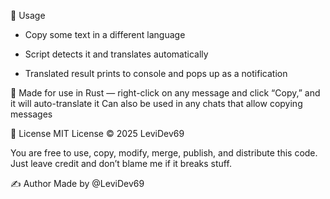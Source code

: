 🚀 Usage
- Copy some text in a different language

- Script detects it and translates automatically

- Translated result prints to console and pops up as a notification

🧩 Made for use in Rust — right-click on any message and click “Copy,” and it will auto-translate it
Can also be used in any chats that allow copying messages

🪪 License
MIT License © 2025 LeviDev69

You are free to use, copy, modify, merge, publish, and distribute this code.
Just leave credit and don’t blame me if it breaks stuff. 

✍️ Author
Made by @LeviDev69
